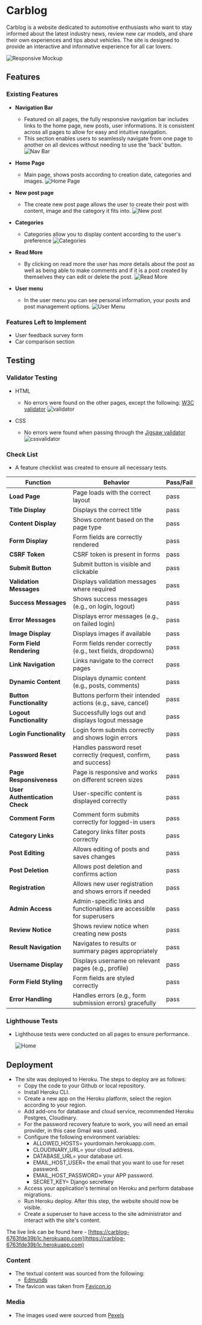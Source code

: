 # Carblog

Carblog is a website dedicated to automotive enthusiasts who want to stay informed about the latest industry news, review new car models, and share their own experiences and tips about vehicles. The site is designed to provide an interactive and informative experience for all car lovers.

![Responsive Mockup](static/images/smartmockups_lzcvb6po.jpg)

## Features

### Existing Features

- **Navigation Bar**

  - Featured on all pages, the fully responsive navigation bar includes links to the home page, new posts, user informations. It is consistent across all pages to allow for easy and intuitive navigation.
  - This section enables users to seamlessly navigate from one page to another on all devices without needing to use the 'back' button.
  ![Nav Bar](static/images/navbar.png)

- **Home Page**

  - Main page, shows posts according to creation date, categories and images.
  ![Home Page](static/images/home%20page.png)

- **New post page**

  - The create new post page allows the user to create their post with content, image and the category it fits into.
  ![New post](static/images/newpost.jpg)

- **Categories**

  - Categories allow you to display content according to the user's preference
  ![Categories](static/images/category.png)

- **Read More**

  - By clicking on read more the user has more details about the post as well as being able to make comments and if it is a post created by themselves they can edit or delete the post.
  ![Read More](static/images/commnetedit.jpg)

- **User menu**

  - In the user menu you can see personal information, your posts and post management options.
  ![User Menu](static/images/usermenu.png)


### Features Left to Implement

- User feedback survey form
- Car comparison section

## Testing

### Validator Testing

- HTML
  - No errors were found on the other pages, except the following: [W3C validator](https://validator.w3.org)
    ![validator](static/images/Captura%20de%20Tela%202024-08-05%20às%2011.23.12.png)
  

- CSS
  - No errors were found when passing through the [Jigsaw validator](https://jigsaw.w3.org)
    ![cssvalidator](static/images/css%20valid.png)

### Check List

- A feature checklist was created to ensure all necessary tests.
  
| **Function**                | **Behavior**                               | **Pass/Fail** |
|-----------------------------|--------------------------------------------|---------------|
| **Load Page**               | Page loads with the correct layout         | pass         |
| **Title Display**           | Displays the correct title                 | pass         |
| **Content Display**         | Shows content based on the page type       | pass         |
| **Form Display**            | Form fields are correctly rendered         | pass         |
| **CSRF Token**              | CSRF token is present in forms             | pass         |
| **Submit Button**           | Submit button is visible and clickable     | pass         |
| **Validation Messages**     | Displays validation messages where required| pass         |
| **Success Messages**        | Shows success messages (e.g., on login, logout) | pass     |
| **Error Messages**          | Displays error messages (e.g., on failed login) | pass    |
| **Image Display**           | Displays images if available               | pass         |
| **Form Field Rendering**    | Form fields render correctly (e.g., text fields, dropdowns) | pass |
| **Link Navigation**         | Links navigate to the correct pages        | pass         |
| **Dynamic Content**         | Displays dynamic content (e.g., posts, comments) | pass     |
| **Button Functionality**    | Buttons perform their intended actions (e.g., save, cancel) | pass |
| **Logout Functionality**    | Successfully logs out and displays logout message | pass  |
| **Login Functionality**     | Login form submits correctly and shows login errors | pass  |
| **Password Reset**          | Handles password reset correctly (request, confirm, and success) | pass |
| **Page Responsiveness**     | Page is responsive and works on different screen sizes | pass |
| **User Authentication Check** | User-specific content is displayed correctly | pass    |
| **Comment Form**            | Comment form submits correctly for logged-in users | pass   |
| **Category Links**          | Category links filter posts correctly      | pass         |
| **Post Editing**            | Allows editing of posts and saves changes | pass          |
| **Post Deletion**           | Allows post deletion and confirms action  | pass          |
| **Registration**            | Allows new user registration and shows errors if needed | pass |
| **Admin Access**            | Admin-specific links and functionalities are accessible for superusers | pass |
| **Review Notice**           | Shows review notice when creating new posts | pass        |
| **Result Navigation**       | Navigates to results or summary pages appropriately | pass   |
| **Username Display**        | Displays username on relevant pages (e.g., profile) | pass    |
| **Form Field Styling**      | Form fields are styled correctly           | pass         |
| **Error Handling**          | Handles errors (e.g., form submission errors) gracefully | pass  |

### Lighthouse Tests

- Lighthouse tests were conducted on all pages to ensure performance.

    ![Home](static/images/lighthouse.png)
  

## Deployment

- The site was deployed to Heroku. The steps to deploy are as follows:
  - Copy the code to your Github or local repository.
  - Install Heroku CLI.
  - Create a new app on the Heroku platform, select the region according to your region.
  - Add add-ons for database and cloud service, recommended Heroku Postgres, Cloudinary.
  - For the password recovery feature to work, you will need an email provider, in this case Gmail was used.
  - Configure the following environment variables:
      * ALLOWED_HOSTS= yourdomain.herokuapp.com.
      * CLOUDINARY_URL= your cloud address.
      * DATABASE_URL= your database url.
      * EMAIL_HOST_USER= the email that you want to use for reset password.
      * EMAIL_HOST_PASSWORD= your APP password.
      * SECRET_KEY= Django secretkey
  - Access your application's terminal on Heroku and perform database migrations.
  - Run Heroku deploy. After this step, the website should now be visible.
  - Create a superuser to have access to the site administrator and interact with the site's content.

The live link can be found here - [https://carblog-6763fde39b1c.herokuapp.com](https://carblog-6763fde39b1c.herokuapp.com)


### Content

- The textual content was sourced from the following:
  - [Edmunds](https://www.edmunds.com)
- The favicon was taken from [Favicon.io](https://favicon.io)

### Media

- The images used were sourced from [Pexels](https://www.pexels.com)